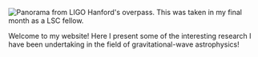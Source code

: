 ![Panorama from LIGO Hanford's overpass. This was taken in my final month as a LSC fellow.](hanford.png)

Welcome to my website! Here I present some of the interesting research I have been undertaking in the field of gravitational-wave astrophysics!
